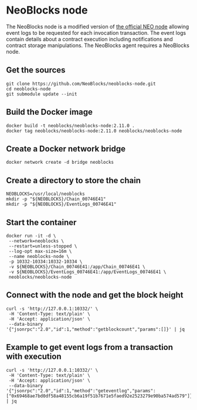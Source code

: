 # NeoBlocks node
The NeoBlocks node is a modified version of [the official NEO node](https://github.com/neo-project/neo-node/) allowing event logs to be requested for each invocation transaction. The event logs contain details about a contract execution including notifications and contract storage manipulations. The NeoBlocks agent requires a NeoBlocks node.

## Get the sources
```
git clone https://github.com/NeoBlocks/neoblocks-node.git
cd neoblocks-node
git submodule update --init
```
## Build the Docker image
```
docker build -t neoblocks/neoblocks-node:2.11.0 .
docker tag neoblocks/neoblocks-node:2.11.0 neoblocks/neoblocks-node
```
## Create a Docker network bridge
```
docker network create -d bridge neoblocks
```
## Create a directory to store the chain
```
NEOBLOCKS=/usr/local/neoblocks
mkdir -p "${NEOBLOCKS}/Chain_00746E41"
mkdir -p "${NEOBLOCKS}/EventLogs_00746E41"
```
## Start the container
```
docker run -it -d \
 --network=neoblocks \
 --restart=unless-stopped \
 --log-opt max-size=16m \
 --name neoblocks-node \
 -p 10332-10334:10332-10334 \
 -v ${NEOBLOCKS}/Chain_00746E41:/app/Chain_00746E41 \
 -v ${NEOBLOCKS}/EventLogs_00746E41:/app/EventLogs_00746E41 \
 neoblocks/neoblocks-node
```
## Connect with the node and get the block height
```
curl -s 'http://127.0.0.1:10332/' \
 -H 'Content-Type: text/plain' \
 -H 'Accept: application/json' \
 --data-binary '{"jsonrpc":"2.0","id":1,"method":"getblockcount","params":[]}' | jq
```
## Example to get event logs from a transaction with execution
```
curl -s 'http://127.0.0.1:10332/' \
 -H 'Content-Type: text/plain' \
 -H 'Accept: application/json' \
 --data-binary '{"jsonrpc":"2.0","id":1,"method":"geteventlog","params":["0x69468ae7bd0df58a48155cb6a19f51b7671e5faed92e2523279e90ba574ad579"]}' | jq
```
